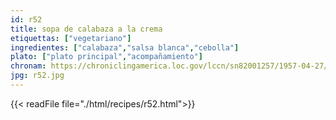 ```yaml
---
id: r52
title: sopa de calabaza a la crema
etiquettas: ["vegetariano"]
ingredientes: ["calabaza","salsa blanca","cebolla"]
plato: ["plato principal","acompañamiento"]
chronam: https://chroniclingamerica.loc.gov/lccn/sn82001257/1957-04-27/ed-1/seq-5/
jpg: r52.jpg
---
```


{{< readFile file="./html/recipes/r52.html">}}